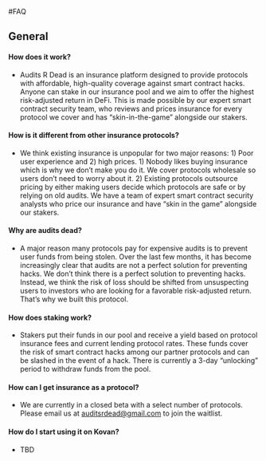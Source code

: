 #FAQ

## General

#### How does it work?
- Audits R Dead is an insurance platform designed to provide protocols with affordable, high-quality coverage against smart contract hacks. Anyone can stake in our insurance pool and we aim to offer the highest risk-adjusted return in DeFi. This is made possible by our expert smart contract security team, who reviews and prices insurance for every protocol we cover and has “skin-in-the-game” alongside our stakers.

#### How is it different from other insurance protocols?
- We think existing insurance is unpopular for two major reasons: 1) Poor user experience and 2) high prices. 1) Nobody likes buying insurance which is why we don’t make you do it. We cover protocols wholesale so users don’t need to worry about it. 2) Existing protocols outsource pricing by either making users decide which protocols are safe or by relying on old audits. We have a team of expert smart contract security analysts who price our insurance and have “skin in the game” alongside our stakers.

#### Why are audits dead?
- A major reason many protocols pay for expensive audits is to prevent user funds from being stolen. Over the last few months, it has become increasingly clear that audits are not a perfect solution for preventing hacks. We don’t think there is a perfect solution to preventing hacks. Instead, we think the risk of loss should be shifted from unsuspecting users to investors who are looking for a favorable risk-adjusted return. That’s why we built this protocol.

#### How does staking work?
- Stakers put their funds in our pool and receive a yield based on protocol insurance fees and current lending protocol rates. These funds cover the risk of smart contract hacks among our partner protocols and can be slashed in the event of a hack. There is currently a 3-day “unlocking” period to withdraw funds from the pool.

#### How can I get insurance as a protocol?
- We are currently in a closed beta with a select number of protocols. Please email us at auditsrdead@gmail.com to join the waitlist.

#### How do I start using it on Kovan?
- TBD
